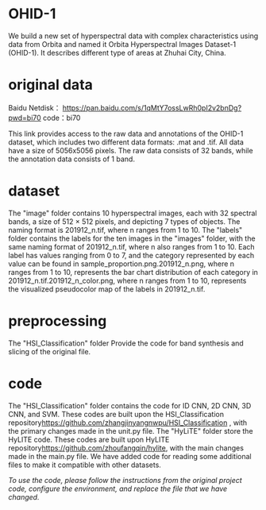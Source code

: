 # OHID-1
 We build a new set of hyperspectral data with complex characteristics using data from Orbita and named it Orbita Hyperspectral Images Dataset-1 (OHID-1). It describes different type of areas at Zhuhai City, China. 

# original data
 Baidu Netdisk： <https://pan.baidu.com/s/1qMtY7ossLwRh0pI2v2bnDg?pwd=bi70> code：bi70 
 
 This link provides access to the raw data and annotations of the OHID-1 dataset, which includes two different data formats: .mat and .tif. All data have a size of 5056x5056 pixels. The raw data consists of 32 bands, while the annotation data consists of 1 band.
# dataset
 The "image" folder contains 10 hyperspectral images, each with 32 spectral bands, a size of 512 × 512 pixels, and depicting 7 types of objects. The naming format is 201912_n.tif, where n ranges from 1 to 10.
 The "labels" folder contains the labels for the ten images in the "images" folder, with the same naming format of 201912_n.tif, where n also ranges from 1 to 10. Each label has values ranging from 0 to 7, and the category represented by each value can be found in sample_proportion.png.201912_n.png, 
 where n ranges from 1 to 10, represents the bar chart distribution of each category in 201912_n.tif.201912_n_color.png, where n ranges from 1 to 10, represents the visualized pseudocolor map of the labels in 201912_n.tif.

# preprocessing
 The "HSI_Classification" folder Provide the code for band synthesis and slicing of the original file.

# code
 The "HSI_Classification" folder contains the code for ID CNN, 2D CNN, 3D CNN, and SVM. These codes are built upon the HSI_Classification repository<https://github.com/zhangjinyangnwpu/HSI_Classification> , with the primary changes made in the unit.py file.
 The "HyLiTE" folder store the HyLITE code. These codes are built upon  HyLITE repository<https://github.com/zhoufangqin/hylite>, with the main changes made in the main.py file. We have added code for reading some additional files to make it compatible with other datasets.

_To use the code, please follow the instructions from the original project code, configure the environment, and replace the file that we have changed._
